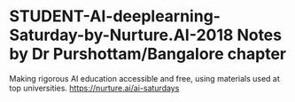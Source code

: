 # STUDENT-AI-deeplearning-Saturday-by-Nurture.AI-2018 Notes by Dr Purshottam/Bangalore chapter
Making rigorous AI education accessible and free, using materials used at top universities.
https://nurture.ai/ai-saturdays
